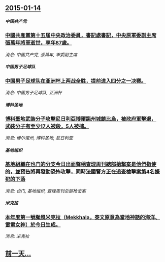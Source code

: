 ## [2015-01-14](/news/2015/01/14/index.md)

##### 中国共产党
### [中國共產黨第十五屆中央政治委員，書記處書記，中央原軍委副主席張萬年將軍逝世，享年87歲。](/news/2015/01/14/中國共產黨第十五屆中央政治委員-書記處書記-中央原軍委副主席張萬年將軍逝世-享年87歲.md)
_消息: 中国共产党, 張萬年, 軍委副主席_

##### 中国男子足球队
### [ 中国男子足球队在亚洲杯上两战全胜，提前进入四分之一决赛。](/news/2015/01/14/中国男子足球队在亚洲杯上两战全胜-提前进入四分之一决赛.md)
_消息: 中国男子足球队, 亚洲杯_

##### 博科圣地
### [ 博科聖地武裝分子攻擊尼日利亞博爾諾州城鎮比烏，被政府軍擊退，武裝分子有至少17人被殺，5人被捕。 ](/news/2015/01/14/博科聖地武裝分子攻擊尼日利亞博爾諾州城鎮比烏-被政府軍擊退-武裝分子有至少17人被殺-5人被捕.md)
_消息: 博尔诺州, 博科圣地, 尼日利亚_

##### 基地组织
### [ 基地組織在也门的分支今日出面聲稱查理周刊總部槍擊案是他們指使的，並預告將再發動恐怖攻擊，同時法國警方正在追查槍擊案第4名嫌犯的下落](/news/2015/01/14/基地組織在也门的分支今日出面聲稱查理周刊總部槍擊案是他們指使的-並預告將再發動恐怖攻擊-同時法國警方正在追查槍擊案第4.md)
_消息: 也门, 基地组织, 查理周刊总部枪击案_

##### 米克拉
### [ 本年度第一號颱風米克拉（Mekkhala，泰文原意為當地神話的海洋、雷電女神）於今日生成。](/news/2015/01/14/本年度第一號颱風米克拉-Mekkhala-泰文原意為當地神話的海洋-雷電女神-於今日生成.md)
_消息: 米克拉_

## [前一天...](/news/2015/01/12/index.md)

